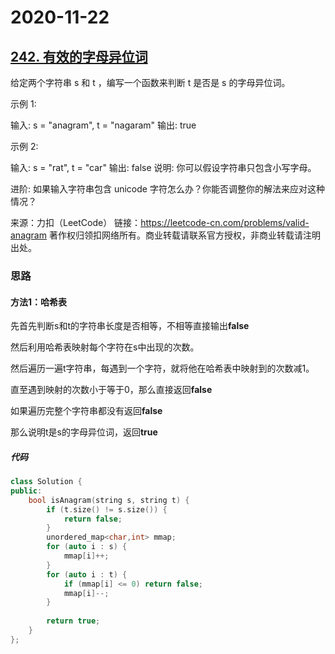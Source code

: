 # 2020-11-22

## [242. 有效的字母异位词](https://leetcode-cn.com/problems/valid-anagram/)	

给定两个字符串 s 和 t ，编写一个函数来判断 t 是否是 s 的字母异位词。

示例 1:

输入: s = "anagram", t = "nagaram"
输出: true

示例 2:

输入: s = "rat", t = "car"
输出: false
说明:
你可以假设字符串只包含小写字母。

进阶:
如果输入字符串包含 unicode 字符怎么办？你能否调整你的解法来应对这种情况？

来源：力扣（LeetCode）
链接：https://leetcode-cn.com/problems/valid-anagram
著作权归领扣网络所有。商业转载请联系官方授权，非商业转载请注明出处。

### 思路

#### 方法1：哈希表

先首先判断s和t的字符串长度是否相等，不相等直接输出**false**

然后利用哈希表映射每个字符在s中出现的次数。

然后遍历一遍t字符串，每遇到一个字符，就将他在哈希表中映射到的次数减1。

直至遇到映射的次数小于等于0，那么直接返回**false**

如果遍历完整个字符串都没有返回**false**

那么说明t是s的字母异位词，返回**true**

##### 代码

```cpp
class Solution {
public:
    bool isAnagram(string s, string t) {
        if (t.size() != s.size()) {
            return false;
        }
        unordered_map<char,int> mmap;
        for (auto i : s) {
            mmap[i]++;
        }
        for (auto i : t) {
            if (mmap[i] <= 0) return false;
            mmap[i]--;
        }
        
        return true;
    }
};
```

